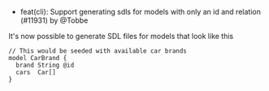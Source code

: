 - feat(cli): Support generating sdls for models with only an id and relation (#11931) by @Tobbe

It's now possible to generate SDL files for models that look like this

```prisma
// This would be seeded with available car brands
model CarBrand {
  brand String @id
  cars  Car[]
}
```
